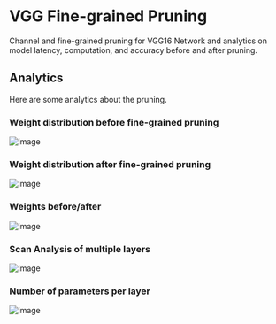 # VGG Fine-grained Pruning
Channel and fine-grained pruning for VGG16 Network and analytics on model latency, computation, and accuracy before and after pruning.

## Analytics
Here are some analytics about the pruning.

### Weight distribution before fine-grained pruning
![image](https://github.com/user-attachments/assets/9adba591-b35f-4f1a-a6c7-312dd4790b95)

### Weight distribution after fine-grained pruning
![image](https://github.com/user-attachments/assets/b96d4d44-6945-437e-bba0-1ae85cc0bfe6)

### Weights before/after 
![image](https://github.com/user-attachments/assets/0e44866a-ec8d-4520-9549-2416a4f1fac2)

### Scan Analysis of multiple layers
![image](https://github.com/user-attachments/assets/af252904-6835-4440-975b-02efa94af6b5)

### Number of parameters per layer
![image](https://github.com/user-attachments/assets/d27c08a7-fff5-4510-b237-79ec849f68e1)






